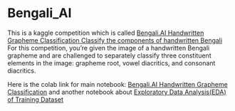 # Bengali_AI
This is a kaggle competition which is called [Bengali.AI Handwritten Grapheme Classification
Classify the components of handwritten Bengali](https://www.kaggle.com/c/bengaliai-cv19/discussion/136021)
For this competition, you’re given the image of a handwritten Bengali grapheme and are challenged to separately classify three constituent elements in the image: grapheme root, vowel diacritics, and consonant diacritics.

Here is the colab link for main notebook: [Bengali.AI Handwritten Grapheme Classification](https://colab.research.google.com/drive/1jEmLvXo3eVBKJNLcCR9L44-3rvHF9hUP#scrollTo=Taalq5ceYhOm) and another notebook about [Exploratory Data Analysis(EDA) of Training Dataset](https://colab.research.google.com/drive/1cc6kHFJtTfH73YO-RdypCqbRto9I6qsH)


